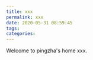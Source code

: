 ```yaml
---
title: xxx
permalink: xxx
date: 2020-05-31 08:59:45
tags:
categories:
---
```

Welcome to pingzha's home xxx.

